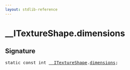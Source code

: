 ```yaml
---
layout: stdlib-reference
---
```


# __ITextureShape.dimensions

## Signature
<pre>
<span class='code_keyword'>static</span> <span class='code_keyword'>const</span> <span class="code_keyword">int</span> <a href="../interfaces/0_itextureshape-023a/index.html" class="code_type">__ITextureShape</a>.<a href="dimensions.html" class="code_var">dimensions</a>;
</pre>

